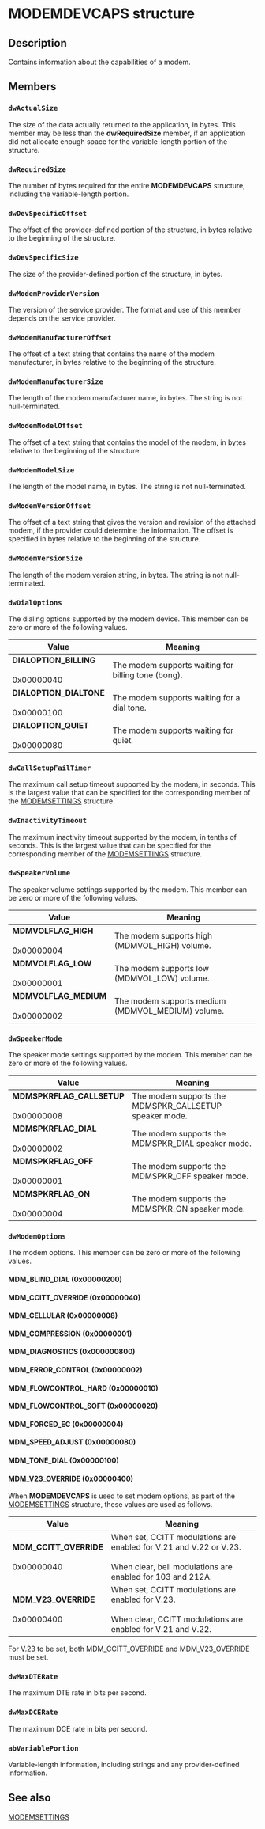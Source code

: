 # MODEMDEVCAPS structure

## Description

Contains information about the capabilities of a modem.

## Members

### `dwActualSize`

The size of the data actually returned to the application, in bytes. This member may be less than the **dwRequiredSize** member, if an application did not allocate enough space for the variable-length portion of the structure.

### `dwRequiredSize`

The number of bytes required for the entire
**MODEMDEVCAPS** structure, including the variable-length portion.

### `dwDevSpecificOffset`

The offset of the provider-defined portion of the structure, in bytes relative to the beginning of the structure.

### `dwDevSpecificSize`

The size of the provider-defined portion of the structure, in bytes.

### `dwModemProviderVersion`

The version of the service provider. The format and use of this member depends on the service provider.

### `dwModemManufacturerOffset`

The offset of a text string that contains the name of the modem manufacturer, in bytes relative to the beginning of the structure.

### `dwModemManufacturerSize`

The length of the modem manufacturer name, in bytes. The string is not null-terminated.

### `dwModemModelOffset`

The offset of a text string that contains the model of the modem, in bytes relative to the beginning of the structure.

### `dwModemModelSize`

The length of the model name, in bytes. The string is not null-terminated.

### `dwModemVersionOffset`

The offset of a text string that gives the version and revision of the attached modem, if the provider could determine the information. The offset is specified in bytes relative to the beginning of the structure.

### `dwModemVersionSize`

The length of the modem version string, in bytes. The string is not null-terminated.

### `dwDialOptions`

The dialing options supported by the modem device. This member can be zero or more of the following values.

| Value | Meaning |
| --- | --- |
| **DIALOPTION_BILLING**<br><br>0x00000040 | The modem supports waiting for billing tone (bong). |
| **DIALOPTION_DIALTONE**<br><br>0x00000100 | The modem supports waiting for a dial tone. |
| **DIALOPTION_QUIET**<br><br>0x00000080 | The modem supports waiting for quiet. |

### `dwCallSetupFailTimer`

The maximum call setup timeout supported by the modem, in seconds. This is the largest value that can be specified for the corresponding member of the
[MODEMSETTINGS](https://learn.microsoft.com/windows/desktop/api/mcx/ns-mcx-modemsettings) structure.

### `dwInactivityTimeout`

The maximum inactivity timeout supported by the modem, in tenths of seconds. This is the largest value that can be specified for the corresponding member of the
[MODEMSETTINGS](https://learn.microsoft.com/windows/desktop/api/mcx/ns-mcx-modemsettings) structure.

### `dwSpeakerVolume`

The speaker volume settings supported by the modem. This member can be zero or more of the following values.

| Value | Meaning |
| --- | --- |
| **MDMVOLFLAG_HIGH**<br><br>0x00000004 | The modem supports high (MDMVOL_HIGH) volume. |
| **MDMVOLFLAG_LOW**<br><br>0x00000001 | The modem supports low (MDMVOL_LOW) volume. |
| **MDMVOLFLAG_MEDIUM**<br><br>0x00000002 | The modem supports medium (MDMVOL_MEDIUM) volume. |

### `dwSpeakerMode`

The speaker mode settings supported by the modem. This member can be zero or more of the following values.

| Value | Meaning |
| --- | --- |
| **MDMSPKRFLAG_CALLSETUP**<br><br>0x00000008 | The modem supports the MDMSPKR_CALLSETUP speaker mode. |
| **MDMSPKRFLAG_DIAL**<br><br>0x00000002 | The modem supports the MDMSPKR_DIAL speaker mode. |
| **MDMSPKRFLAG_OFF**<br><br>0x00000001 | The modem supports the MDMSPKR_OFF speaker mode. |
| **MDMSPKRFLAG_ON**<br><br>0x00000004 | The modem supports the MDMSPKR_ON speaker mode. |

### `dwModemOptions`

The modem options. This member can be zero or more of the following values.

#### MDM_BLIND_DIAL (0x00000200)

#### MDM_CCITT_OVERRIDE (0x00000040)

#### MDM_CELLULAR (0x00000008)

#### MDM_COMPRESSION (0x00000001)

#### MDM_DIAGNOSTICS (0x000000800)

#### MDM_ERROR_CONTROL (0x00000002)

#### MDM_FLOWCONTROL_HARD (0x00000010)

#### MDM_FLOWCONTROL_SOFT (0x00000020)

#### MDM_FORCED_EC (0x00000004)

#### MDM_SPEED_ADJUST (0x00000080)

#### MDM_TONE_DIAL (0x00000100)

#### MDM_V23_OVERRIDE (0x00000400)

When
**MODEMDEVCAPS** is used to set modem options, as part of the
[MODEMSETTINGS](https://learn.microsoft.com/windows/desktop/api/mcx/ns-mcx-modemsettings) structure, these values are used as follows.

| Value | Meaning |
| --- | --- |
| **MDM_CCITT_OVERRIDE**<br><br>0x00000040 | When set, CCITT modulations are enabled for V.21 and V.22 or V.23. <br><br>When clear, bell modulations are enabled for 103 and 212A. |
| **MDM_V23_OVERRIDE**<br><br>0x00000400 | When set, CCITT modulations are enabled for V.23. <br><br>When clear, CCITT modulations are enabled for V.21 and V.22. |

For V.23 to be set, both MDM_CCITT_OVERRIDE and MDM_V23_OVERRIDE must be set.

### `dwMaxDTERate`

The maximum DTE rate in bits per second.

### `dwMaxDCERate`

The maximum DCE rate in bits per second.

### `abVariablePortion`

Variable-length information, including strings and any provider-defined information.

## See also

[MODEMSETTINGS](https://learn.microsoft.com/windows/desktop/api/mcx/ns-mcx-modemsettings)
